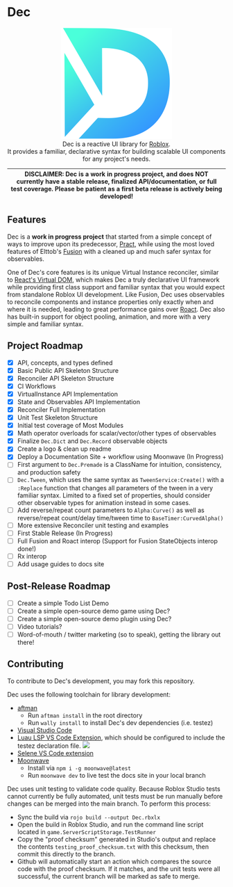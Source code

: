 # Dec

<p align="center">
      <img src="logo/Logo256.png" />
      <br/>
      Dec is a reactive UI library for <a href="https://www.roblox.com/home">Roblox</a>.
      <br/>
      It provides a familiar, declarative syntax for building scalable UI components for any project's needs.
</p>


| DISCLAIMER: Dec is a work in progress project, and does NOT currently have a stable release, finalized API/documentation, or full test coverage. Please be patient as a first beta release is actively being developed! |
| --- |

## Features

Dec is a **work in progress project** that started from a simple concept of ways to improve upon its predecessor, [Pract](https://github.com/AmberGraceRBLX/Pract), while using the most loved features of Elttob's [Fusion](https://elttob.uk/Fusion) with a cleaned up and much safer syntax for observables.

One of Dec's core features is its unique Virtual Instance reconciler, similar to [React's Virtual DOM](https://react.dev), which makes Dec a truly declarative UI framework while providing first class support and familiar syntax that you would expect from standalone Roblox UI development. Like Fusion, Dec uses observables to reconcile components and instance properties only exactly when and where it is needed, leading to great performance gains over [Roact](https://roblox.github.io/roact). Dec also has built-in support for object pooling, animation, and more with a very simple and familiar syntax.


## Project Roadmap
- [X] API, concepts, and types defined
- [X] Basic Public API Skeleton Structure
- [X] Reconciler API Skeleton Structure
- [X] CI Workflows
- [X] VirtualInstance API Implementation
- [X] State and Observables API Implementation
- [X] Reconciler Full Implementation
- [X] Unit Test Skeleton Structure
- [X] Initial test coverage of Most Modules
- [X] Math operator overloads for scalar/vector/other types of observables
- [X] Finalize `Dec.Dict` and `Dec.Record` observable objects
- [X] Create a logo & clean up readme
- [X] Deploy a Documentation Site + workflow using Moonwave (In Progress)
- [ ] First argument to `Dec.Premade` is a ClassName for intuition, consistency, and production safety
- [ ] `Dec.Tween`, which uses the same syntax as `TweenService:Create()` with a `:Replace` function that changes all parameters of the tween in a very familiar syntax. Limited to a fixed set of properties, should consider other observable types for animation instead in some cases.
- [ ] Add reverse/repeat count parameters to `Alpha:Curve()` as well as reverse/repeat count/delay time/tween time to `BaseTimer:CurvedAlpha()`
- [ ] More extensive Reconciler unit testing and examples
- [ ] First Stable Release (In Progress)
- [ ] Full Fusion and Roact interop (Support for Fusion StateObjects interop done!)
- [ ] Rx interop
- [ ] Add usage guides to docs site

## Post-Release Roadmap
- [ ] Create a simple Todo List Demo
- [ ] Create a simple open-source demo game using Dec?
- [ ] Create a simple open-source demo plugin using Dec?
- [ ] Video tutorials?
- [ ] Word-of-mouth / twitter marketing (so to speak), getting the library out there!

## Contributing

To contribute to Dec's development, you may fork this repository.

Dec uses the following toolchain for library development:
- [aftman](https://github.com/LPGhatguy/aftman)
    - Run `aftman install` in the root directory
    - Run `wally install` to install Dec's dev dependencies (i.e. testez)
- [Visual Studio Code](https://code.visualstudio.com/)
- [Luau LSP VS Code Extension](https://marketplace.visualstudio.com/items?itemName=JohnnyMorganz.luau-lsp), which should be configured to include the testez declaration file.
![](https://i.imgur.com/x9LjJDy.png)
- [Selene VS Code extension](https://marketplace.visualstudio.com/items?itemName=Kampfkarren.selene-vscode)
- [Moonwave](https://eryn.io/moonwave/)
    - Install via `npm i -g moonwave@latest`
    - Run `moonwave dev` to live test the docs site in your local branch

Dec uses unit testing to validate code quality. Because Roblox Studio tests
cannot currently be fully automated, unit tests must be run manually before
changes can be merged into the main branch. To perform this process:
- Sync the build via `rojo build --output Dec.rbxlx`
- Open the build in Roblox Studio, and run the command line script located in `game.ServerScriptStorage.TestRunner`
- Copy the "proof checksum" generated in Studio's output and replace the contents `testing_proof_checksum.txt` with this checksum, then commit this directly to the branch.
- Github will automatically start an action which compares the source code with the proof checksum. If it matches, and the unit tests were all successful, the current branch will be marked as safe to merge.
